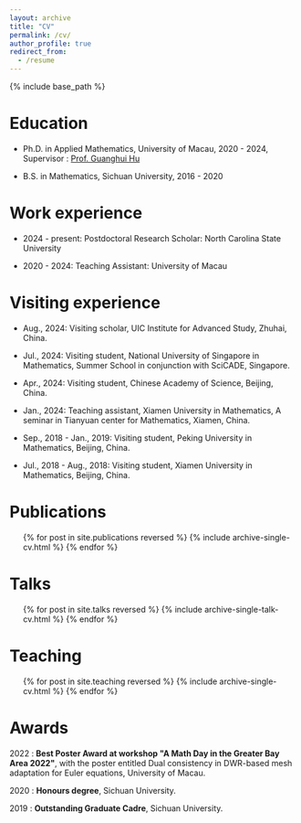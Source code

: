 ```yaml
---
layout: archive
title: "CV"
permalink: /cv/
author_profile: true
redirect_from:
  - /resume
---
```


{% include base_path %}

Education
======
* Ph.D. in Applied Mathematics, University of Macau, 2020 - 2024, Supervisor : [Prof. Guanghui Hu](https://ghhu.github.io)

* B.S. in Mathematics, Sichuan University, 2016 - 2020

Work experience
======
* 2024 - present: Postdoctoral Research Scholar: North Carolina State University

* 2020 - 2024: Teaching Assistant: University of Macau

Visiting experience
======
* Aug., 2024: Visiting scholar, UIC Institute for Advanced Study, Zhuhai, China.

* Jul., 2024: Visiting student, National University of Singapore in Mathematics, Summer School in conjunction with SciCADE, Singapore.

* Apr., 2024: Visiting student, Chinese Academy of Science, Beijing, China.

* Jan., 2024: Teaching assistant, Xiamen University in Mathematics,
		A seminar in Tianyuan center for Mathematics, Xiamen, China.

* Sep., 2018 - Jan., 2019: Visiting student, Peking University in Mathematics, Beijing, China.

* Jul., 2018 - Aug., 2018: Visiting student, Xiamen University in Mathematics, Beijing, China.


Publications
======
  <ul>{% for post in site.publications reversed %}
    {% include archive-single-cv.html %}
  {% endfor %}</ul>
  
Talks
======
  <ul>{% for post in site.talks reversed %}
    {% include archive-single-talk-cv.html  %}
  {% endfor %}</ul>
  
Teaching
======
  <ul>{% for post in site.teaching reversed %}
    {% include archive-single-cv.html %}
  {% endfor %}</ul>
  
Awards
======
2022 : **Best Poster Award at workshop "A Math Day in the Greater Bay Area 2022"**, with the poster entitled Dual consistency in DWR-based mesh adaptation for Euler equations, University of Macau.

2020 : **Honours degree**, Sichuan University.

2019 : **Outstanding Graduate Cadre**, Sichuan University. 

